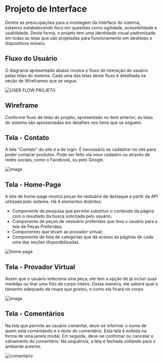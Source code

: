 
# Projeto de Interface

Dentre as preocupações para a montagem da interface do sistema, estamos estabelecendo foco em questões como agilidade, acessibilidade e usabilidade. Desta forma, o projeto tem uma identidade visual padronizada em todas as telas que são projetadas para funcionamento em desktops e dispositivos móveis.

## Fluxo do Usuário

O diagrama apresentado abaixo mostra o fluxo de interação do usuário pelas telas do sistema. Cada uma das telas deste fluxo é detalhada na seção de Wireframes que se segue. 

![USER FLOW PROJETO](https://user-images.githubusercontent.com/89881486/144714670-e560c827-8e66-47f5-b9a7-c633c36f525e.PNG)

## Wireframe

Conforme fluxo de telas do projeto, apresentado no item anterior, as telas do sistema são apresentadas em detalhes nos itens que se seguem.

## Tela - Contato

A tela "Contato" do site é a de login. É necessário se cadastrar no site para poder comprar produtos. Pode ser feito via novo cadastro ou através de redes sociais, como o Facebook, ou pelo Google.

![image](https://user-images.githubusercontent.com/89881486/135947183-bb926a80-9def-4f7a-b2f0-275207feb4e1.png)

## Tela - Home-Page

A tela de home-page mostra peças de vestuário de destaque a partir da API utilizada pelo sistema. Há 4 elementos distintos:
-	Componente de pesquisa que permite substituir o conteúdo da página com o resultado da busca solicitada pelo usuário;
-	Componente de peças de vestuário preferidas que leva o usuário para a tela de Peças Preferidas;
-	Componentes que levam ao provador virtual;
-	Componente de lista de categorias que dá acesso às páginas de cada uma das seções disponibilizadas.

![home page](https://user-images.githubusercontent.com/89881486/135946332-d26840ae-aaab-4911-bfb5-e9d244f4b1e7.PNG)

## Tela - Provador Virtual

Assim que o usuário seleciona uma peça, ele tem a opção de já incluir suas medidas ou tirar uma foto de corpo inteiro. Desta maneira, ele saberá qual o tamanho adequado da roupa que gostou, e como ela ficará no corpo.

![image](https://user-images.githubusercontent.com/89881486/135946652-7b5455c9-1aca-4eb8-ab99-a97cb026275c.png)

## Tela - Comentários

Na tela que permite ao usuário comentar, deve-se informar o nome de quem está comentando e o texto do comentário. Esta tela é exibida na forma de uma janela modal. Em seguida, deve-se confirmar ou cancelar o salvamento do comentário. Na sequência, a tela é fechada voltando para o ambiente anterior.

![comentario](https://user-images.githubusercontent.com/89881486/135946451-f107164f-115b-4b81-8a62-bcd00475c4bd.PNG)
